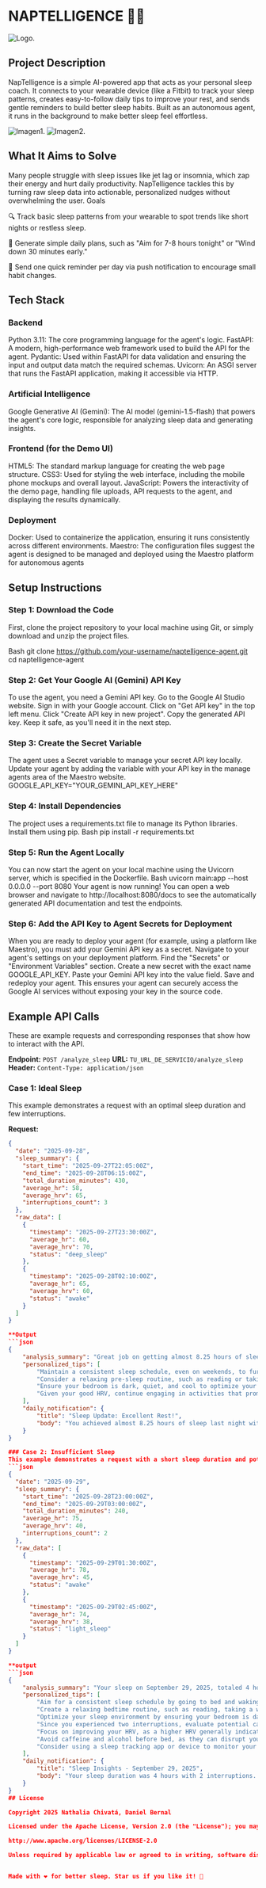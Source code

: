 # NAPTELLIGENCE 🚀😴

![Logo.](/assets/Naptelligence.png)

## Project Description

NapTelligence is a simple AI-powered app that acts as your personal sleep coach. It connects to your wearable device (like a Fitbit) to track your sleep patterns, creates easy-to-follow daily tips to improve your rest, and sends gentle reminders to build better sleep habits. Built as an autonomous agent, it runs in the background to make better sleep feel effortless.

  ![Imagen1.](/assets/License-Apache-2.0-blue.svg)
  ![Imagen2.](/assets/Python-3.8+-blue.svg)

## What It Aims to Solve

Many people struggle with sleep issues like jet lag or insomnia, which zap their energy and hurt daily productivity. NapTelligence tackles this by turning raw sleep data into actionable, personalized nudges without overwhelming the user.
Goals

🔍 Track basic sleep patterns from your wearable to spot trends like short nights or restless sleep.

📝 Generate simple daily plans, such as "Aim for 7-8 hours tonight" or "Wind down 30 minutes early."

🔔 Send one quick reminder per day via push notification to encourage small habit changes.

## Tech Stack

### Backend
Python 3.11: The core programming language for the agent's logic.
FastAPI: A modern, high-performance web framework used to build the API for the agent.
Pydantic: Used within FastAPI for data validation and ensuring the input and output data match the required schemas.
Uvicorn: An ASGI server that runs the FastAPI application, making it accessible via HTTP.

### Artificial Intelligence
Google Generative AI (Gemini): The AI model (gemini-1.5-flash) that powers the agent's core logic, responsible for analyzing sleep data and generating insights.

### Frontend (for the Demo UI)
HTML5: The standard markup language for creating the web page structure.
CSS3: Used for styling the web interface, including the mobile phone mockups and overall layout.
JavaScript: Powers the interactivity of the demo page, handling file uploads, API requests to the agent, and displaying the results dynamically.

### Deployment
Docker: Used to containerize the application, ensuring it runs consistently across different environments.
Maestro: The configuration files suggest the agent is designed to be managed and deployed using the Maestro platform for autonomous agents

## Setup Instructions

### Step 1: Download the Code
First, clone the project repository to your local machine using Git, or simply download and unzip the project files.

Bash
git clone https://github.com/your-username/naptelligence-agent.git
cd naptelligence-agent

### Step 2: Get Your Google AI (Gemini) API Key
To use the agent, you need a Gemini API key.
Go to the Google AI Studio website.
Sign in with your Google account.
Click on "Get API key" in the top left menu.
Click "Create API key in new project".
Copy the generated API key. Keep it safe, as you'll need it in the next step.

### Step 3: Create the Secret Variable
The agent uses a Secret variable to manage your secret API key locally.
Update your agent by adding the variable with your API key in the manage agents area of the Maestro website.
GOOGLE_API_KEY="YOUR_GEMINI_API_KEY_HERE"

### Step 4: Install Dependencies
The project uses a requirements.txt file to manage its Python libraries. Install them using pip.
Bash
pip install -r requirements.txt

### Step 5: Run the Agent Locally
You can now start the agent on your local machine using the Uvicorn server, which is specified in the Dockerfile.
Bash
uvicorn main:app --host 0.0.0.0 --port 8080
Your agent is now running! You can open a web browser and navigate to http://localhost:8080/docs to see the automatically generated API documentation and test the endpoints.

### Step 6: Add the API Key to Agent Secrets for Deployment
When you are ready to deploy your agent (for example, using a platform like Maestro), you must add your Gemini API key as a secret.
Navigate to your agent's settings on your deployment platform.
Find the "Secrets" or "Environment Variables" section.
Create a new secret with the exact name 
GOOGLE_API_KEY.
Paste your Gemini API key into the value field.
Save and redeploy your agent.
This ensures your agent can securely access the Google AI services without exposing your key in the source code.

## Example API Calls
These are example requests and corresponding responses that show how to interact with the API.

**Endpoint:** `POST /analyze_sleep`
**URL:** `TU_URL_DE_SERVICIO/analyze_sleep`
**Header:** `Content-Type: application/json`


### Case 1: Ideal Sleep
This example demonstrates a request with an optimal sleep duration and few interruptions.

**Request:**
```json
{
  "date": "2025-09-28",
  "sleep_summary": {
    "start_time": "2025-09-27T22:05:00Z",
    "end_time": "2025-09-28T06:15:00Z",
    "total_duration_minutes": 430,
    "average_hr": 58,
    "average_hrv": 65,
    "interruptions_count": 3
  },
  "raw_data": [
    {
      "timestamp": "2025-09-27T23:30:00Z",
      "average_hr": 60,
      "average_hrv": 70,
      "status": "deep_sleep"
    },
    {
      "timestamp": "2025-09-28T02:10:00Z",
      "average_hr": 65,
      "average_hrv": 60,
      "status": "awake"
    }
  ]
}

**Output
```json
{
    "analysis_summary": "Great job on getting almost 8.25 hours of sleep last night! Your average heart rate during sleep was a healthy 60 bpm, and your HRV was a solid 70. You only experienced one interruption, which is fantastic.  Your body appears to be recovering well. Keep up the good work!",
    "personalized_tips": [
        "Maintain a consistent sleep schedule, even on weekends, to further regulate your body's natural sleep-wake cycle.",
        "Consider a relaxing pre-sleep routine, such as reading or taking a warm bath, to signal to your body that it's time to wind down.",
        "Ensure your bedroom is dark, quiet, and cool to optimize your sleep environment.",
        "Given your good HRV, continue engaging in activities that promote relaxation and stress reduction, such as yoga or meditation."
    ],
    "daily_notification": {
        "title": "Sleep Update: Excellent Rest!",
        "body": "You achieved almost 8.25 hours of sleep last night with a low interruption count. Review your personalized sleep tips for continuous improvement!"
    }
}

### Case 2: Insufficient Sleep
This example demonstrates a request with a short sleep duration and potential signs of stress or poor sleep quality.
```json
{
  "date": "2025-09-29",
  "sleep_summary": {
    "start_time": "2025-09-28T23:00:00Z",
    "end_time": "2025-09-29T03:00:00Z",
    "total_duration_minutes": 240,
    "average_hr": 75,
    "average_hrv": 40,
    "interruptions_count": 2
  },
  "raw_data": [
    {
      "timestamp": "2025-09-29T01:30:00Z",
      "average_hr": 78,
      "average_hrv": 45,
      "status": "awake"
    },
    {
      "timestamp": "2025-09-29T02:45:00Z",
      "average_hr": 74,
      "average_hrv": 38,
      "status": "light_sleep"
    }
  ]
}

**output
```json
{
    "analysis_summary": "Your sleep on September 29, 2025, totaled 4 hours. While this is shorter than the recommended 7-9 hours for adults, your average heart rate (75 bpm) and HRV (40 ms) provide some insights. The two interruptions suggest potential areas for improvement in your sleep environment or pre-sleep routine.",
    "personalized_tips": [
        "Aim for a consistent sleep schedule by going to bed and waking up around the same time each day, even on weekends.",
        "Create a relaxing bedtime routine, such as reading, taking a warm bath, or listening to calming music, to wind down before sleep.",
        "Optimize your sleep environment by ensuring your bedroom is dark, quiet, and cool.",
        "Since you experienced two interruptions, evaluate potential causes like noise, light, or discomfort. Consider using earplugs, a sleep mask, or adjusting your thermostat.",
        "Focus on improving your HRV, as a higher HRV generally indicates better overall health and resilience. Practices like mindfulness, meditation, and regular exercise can help. Talk with your doctor before starting new exercises.",
        "Avoid caffeine and alcohol before bed, as they can disrupt your sleep cycle and affect your heart rate and HRV.",
        "Consider using a sleep tracking app or device to monitor your sleep patterns and identify potential triggers for interruptions or poor sleep quality."
    ],
    "daily_notification": {
        "title": "Sleep Insights - September 29, 2025",
        "body": "Your sleep duration was 4 hours with 2 interruptions. Your average HR was 75 bpm and HRV was 40 ms. Review your personalized tips for ways to improve!"
    }
}
## License

Copyright 2025 Nathalia Chivatá, Daniel Bernal

Licensed under the Apache License, Version 2.0 (the "License"); you may not use this file except in compliance with the License. You may obtain a copy of the License at

http://www.apache.org/licenses/LICENSE-2.0

Unless required by applicable law or agreed to in writing, software distributed under the License is distributed on an "AS IS" BASIS, WITHOUT WARRANTIES OR CONDITIONS OF ANY KIND, either express or implied. See the License for the specific language governing permissions and limitations under the License.


Made with ❤️ for better sleep. Star us if you like it! 🌟
